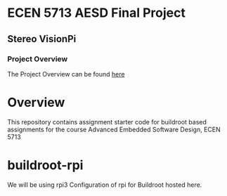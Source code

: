 

# ECEN 5713 AESD Final Project
## Stereo VisionPi

### Project Overview
The Project Overview can be found [here](https://github.com/cu-ecen-aeld/final-project-KapureCUB/wiki/Project-Overview)

# Overview

This repository contains assignment starter code for buildroot based assignments for the course Advanced Embedded Software Design, ECEN 5713

# buildroot-rpi

We will be using rpi3
Configuration of rpi  for Buildroot hosted here.

